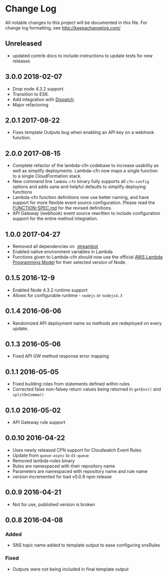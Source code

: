 # Change Log
All notable changes to this project will be documented in this file. For change log formatting, see http://keepachangelog.com/

## Unreleased
- updated contrib docs to include instructions to update tests for new releases

## 3.0.0 2018-02-07
- Drop node 4.3.2 support.
- Transition to ES6.
- Add integration with [Dispatch](https://github.com/mapbox/dispatch).
- Major refactoring

## 2.0.1 2017-08-22
- Fixes template Outputs bug when enabling an API key on a webhook function.

## 2.0.0 2017-08-15
- Complete refactor of the lambda-cfn codebase to increase usability as well as simplify deployments. Lambda-cfn now maps a single function to a single CloudFormation stack.
- New command line `lambda-cfn` binary fully supports all `cfn-config` options and adds sane and helpful defaults to simplify deploying functions
- Lambda-cfn function definitions now use better naming, and have support for more flexible event source configuration. Please read the [FUNCTION-SPEC.md]() for the revised definitions.
- API Gateway (webhook) event source rewritten to include configuration support for the entire method integration.

## 1.0.0 2017-04-27
- Removed all dependencies on  [streambot](https://github.com/mapbox/streambot)
- Enabled native environment variables in Lambda
- Functions given to Lambda-cfn should now use the official [AWS Lambda Programming Model](http://docs.aws.amazon.com/lambda/latest/dg/programming-model.html) for their selected version of Node.

## 0.1.5 2016-12-9
- Enabled Node 4.3.2 runtime support
- Allows for configurable runtime - `nodejs` or `nodejs4.3`

## 0.1.4 2016-06-06
- Randomized API deployment name so methods are redeployed on every update.

## 0.1.3 2016-05-06
- Fixed API GW method response error mapping

## 0.1.1 2016-05-05
- Fixed building roles from statements defined within rules
- Corrected false non-falsey return values being returned in `getEnv()` and `splitOnComma()`

## 0.1.0 2016-05-02
- API Gateway rule support

## 0.0.10 2016-04-22
- Uses newly released CFN support for Cloudwatch Event Rules
- Update from `queue-async` to `d3-queue`
- Removed lambda-rules binary
- Rules are namespaced with their repository name
- Parameters are namespaced with repository name and rule name
- version incremented for bad v0.0.9 npm release

## 0.0.9 2016-04-21
- Not for use, published version is broken

## 0.0.8 2016-04-08

### Added
- SNS topic name added to template output to ease configuring snsRules

### Fixed
- Outputs were not being included in final template output
